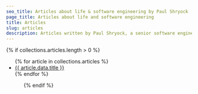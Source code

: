 ```yaml
---
seo_title: Articles about life & software engineering by Paul Shryock
page_title: Articles about life and software engineering
title: Articles
slug: articles
description: Articles written by Paul Shryock, a senior software engineer with over 15 years experience building accessible, performant, secure apps and websites.
---
```


{% if collections.articles.length > 0 %}

<ul>
{% for article in collections.articles %}
  <li><a href="{{ article.url }}">{{ article.data.title }}</a></li>
{% endfor %}
<ul>
{% endif %}
